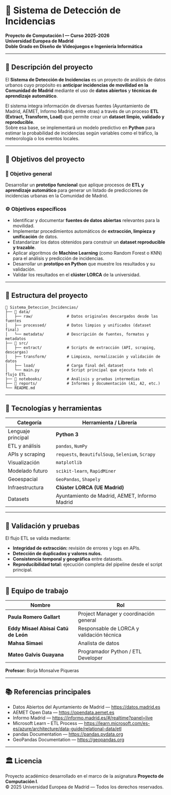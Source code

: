 # 🚦 Sistema de Detección de Incidencias  
**Proyecto de Computación I — Curso 2025-2026**  
**Universidad Europea de Madrid**  
**Doble Grado en Diseño de Videojuegos e Ingeniería Informática**

---

## 📖 Descripción del proyecto  
El **Sistema de Detección de Incidencias** es un proyecto de análisis de datos urbanos cuyo propósito es **anticipar incidencias de movilidad en la Comunidad de Madrid** mediante el uso de **datos abiertos** y **técnicas de aprendizaje automático**.  

El sistema integra información de diversas fuentes (Ayuntamiento de Madrid, AEMET, Informo Madrid, entre otras) a través de un proceso **ETL (Extract, Transform, Load)** que permite crear un **dataset limpio, validado y reproducible**.  
Sobre esa base, se implementará un modelo predictivo en **Python** para estimar la probabilidad de incidencias según variables como el tráfico, la meteorología o los eventos locales.  

---

## 🎯 Objetivos del proyecto  

### 🧠 Objetivo general  
Desarrollar un **prototipo funcional** que aplique procesos de **ETL y aprendizaje automático** para generar un listado de predicciones de incidencias urbanas en la Comunidad de Madrid.

### ⚙️ Objetivos específicos  
- Identificar y documentar **fuentes de datos abiertas** relevantes para la movilidad.  
- Implementar procedimientos automáticos de **extracción, limpieza y unificación** de datos.  
- Estandarizar los datos obtenidos para construir un **dataset reproducible y trazable**.  
- Aplicar algoritmos de **Machine Learning** (como Random Forest o KNN) para el análisis y predicción de incidencias.  
- Desarrollar un **prototipo en Python** que muestre los resultados y su validación.  
- Validar los resultados en el **clúster LORCA** de la universidad.  

---

## 🧩 Estructura del proyecto  

```
📁 Sistema_Deteccion_Incidencias/
├── 📂 data/
│   ├── raw/               # Datos originales descargados desde las fuentes
│   ├── processed/         # Datos limpios y unificados (dataset final)
│   └── metadata/          # Descripción de fuentes, formatos y metadatos
├── 📂 src/
│   ├── extract/           # Scripts de extracción (API, scraping, descargas)
│   ├── transform/         # Limpieza, normalización y validación de datos
│   ├── load/              # Carga final del dataset
│   └── main.py            # Script principal que ejecuta todo el flujo ETL
├── 📂 notebooks/           # Análisis y pruebas intermedias
├── 📂 reports/             # Informes y documentación (A1, A2, etc.)
└── README.md
```

---

## 🧰 Tecnologías y herramientas  

| Categoría | Herramienta / Librería |
|------------|------------------------|
| Lenguaje principal | **Python 3** |
| ETL y análisis | `pandas`, `NumPy` |
| APIs y scraping | `requests`, `BeautifulSoup`, `Selenium`, `Scrapy` |
| Visualización | `matplotlib` |
| Modelado futuro | `scikit-learn`, `RapidMiner` |
| Geoespacial | `GeoPandas`, `Shapely` |
| Infraestructura | **Clúster LORCA (UE Madrid)** |
| Datasets | Ayuntamiento de Madrid, AEMET, Informo Madrid |

---

## 🧪 Validación y pruebas  
El flujo ETL se valida mediante:
- **Integridad de extracción:** revisión de errores y logs en APIs.  
- **Detección de duplicados y valores nulos.**  
- **Consistencia temporal y geográfica** entre datasets.  
- **Reproducibilidad total:** ejecución completa del pipeline desde el script principal.  


---

## 👥 Equipo de trabajo  
| Nombre | Rol |
|---------|-----|
| **Paula Romero Gallart** |  Project Manager y coordinación general |
| **Eddy Misael Abisai Catú de León** | Responsable de LORCA y validación técnica |
| **Mahsa Simaei** | Analista de datos |
| **Mateo Galvis Guayana** | Programador Python  / ETL Developer |

**Profesor:** Borja Monsalve Piqueras  

---

## 📚 Referencias principales  
- Datos Abiertos del Ayuntamiento de Madrid — https://datos.madrid.es  
- AEMET Open Data — https://opendata.aemet.es  
- Informo Madrid — https://informo.madrid.es/#/realtime?panel=live  
- Microsoft Learn – ETL Process — https://learn.microsoft.com/es-es/azure/architecture/data-guide/relational-data/etl  
- pandas Documentation — https://pandas.pydata.org  
- GeoPandas Documentation — https://geopandas.org  

---

## 🏛️ Licencia  
Proyecto académico desarrollado en el marco de la asignatura **Proyecto de Computación I**.  
© 2025 Universidad Europea de Madrid — Todos los derechos reservados.
